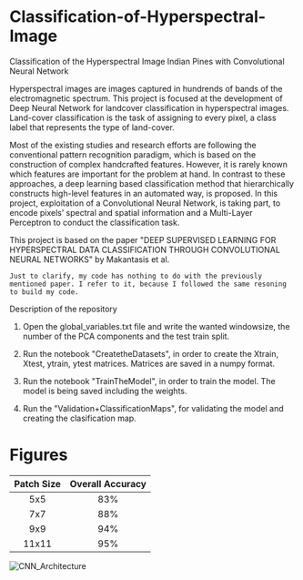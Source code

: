 # Classification-of-Hyperspectral-Image
Classification of the Hyperspectral Image Indian Pines with Convolutional Neural Network


Hyperspectral images are images captured in hundrends of bands of the electromagnetic spectrum. This project is focused at the development of Deep Neural Network for landcover classification in hyperspectral images. Land-cover classification is the task of assigning to every pixel, a class label that represents the type of land-cover.

Most of the existing studies and research efforts are following the conventional pattern recognition paradigm, which is based on the construction of complex handcrafted features. However, it is rarely known which features are important for the problem at hand. In contrast to these approaches, a deep learning based classification method that hierarchically constructs high-level features in an automated way, is proposed. In this project, exploitation of a Convolutional Neural Network, is taking part, to encode pixels’ spectral and spatial information and a Multi-Layer Perceptron to conduct the classification task.

This project is based on the paper "DEEP SUPERVISED LEARNING FOR HYPERSPECTRAL DATA CLASSIFICATION
THROUGH CONVOLUTIONAL NEURAL NETWORKS" by Makantasis et al. 

`Just to clarify, my code has nothing to do with the previously mentioned paper. I refer to it, because I followed the same resoning to build my code.`

Description of the repository

1) Open the global_variables.txt file and write the wanted windowsize, the number of the PCA components and the test train split.

2) Run the notebook "CreatetheDatasets", in order to create the Xtrain, Xtest, ytrain, ytest matrices. Matrices are saved in a numpy format.

3) Run the notebook "TrainTheModel", in order to train the model. The model is being saved including the weights.

4) Run the "Validation+ClassificationMaps", for validating the model and creating the clasification map.

# Figures


| Patch Size | Overall Accuracy |
|   :---:    | :---:            |
|   5x5      | 83%              |
|7x7         | 88%              |
| 9x9        | 94%              |
|11x11       | 95%              |



![CNN_Architecture](./images/CNN_Architecture.jpeg)


